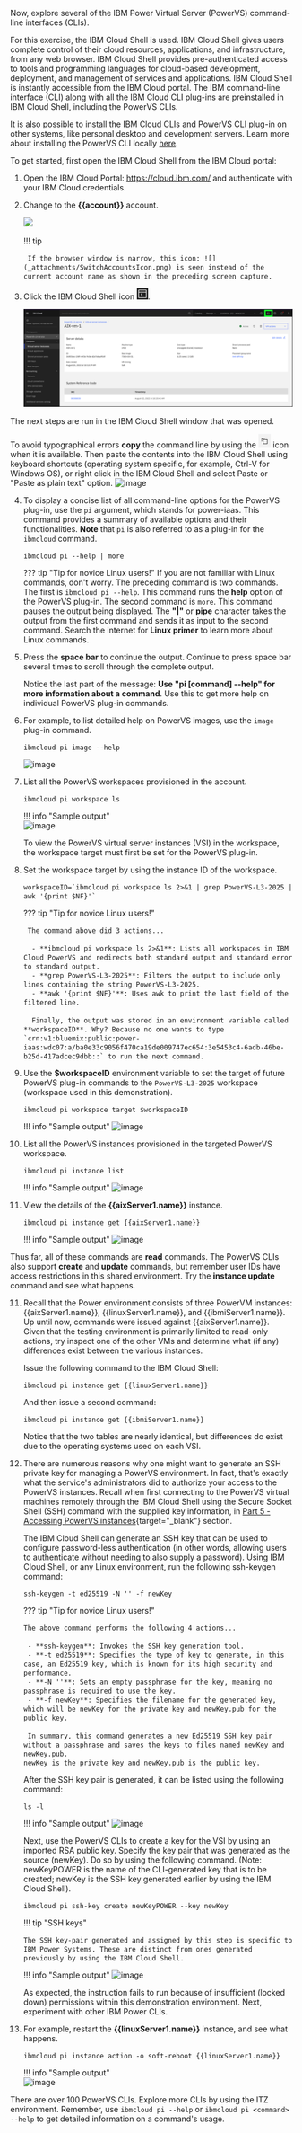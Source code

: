 Now, explore several of the IBM Power Virtual Server (PowerVS) command-line interfaces (CLIs). 

For this exercise, the IBM Cloud Shell is used. IBM Cloud Shell gives users complete control of their cloud resources, applications, and infrastructure, from any web browser. IBM Cloud Shell provides pre-authenticated access to tools and programming languages for cloud-based development, deployment, and management of services and applications. IBM Cloud Shell is instantly accessible from the IBM Cloud portal. The IBM command-line interface (CLI) along with all the IBM Cloud CLI plug-ins are preinstalled in IBM Cloud Shell, including the PowerVS CLIs.

It is also possible to install the IBM Cloud CLIs and PowerVS CLI plug-in on other systems, like personal desktop and development servers. Learn more about installing the PowerVS CLI locally <a href="https://cloud.ibm.com/docs/power-iaas?topic=power-iaas-power-iaas-cli-byb" target="_blank">here</a>.

To get started, first open the IBM Cloud Shell from the IBM Cloud portal:

1. Open the IBM Cloud Portal: <a href="https://cloud.ibm.com/" target="_blank">https://cloud.ibm.com/</a> and authenticate with your IBM Cloud credentials.
2. Change to the **{{account}}** account.

    ![](_attachments/SwitchAccounts-final.gif)

    !!! tip

        If the browser window is narrow, this icon: ![](_attachments/SwitchAccountsIcon.png) is seen instead of the current account name as shown in the preceding screen capture.

3. Click the IBM Cloud Shell icon ![](_attachments/CloudShellIcon.png).

    ![](_attachments/StartCloudShell-new.png)

The next steps are run in the IBM Cloud Shell window that was opened.

To avoid typographical errors **copy** the command line by using the ![](_attachments/CopyToClipboard.png) icon when it is available. Then paste the contents into the IBM Cloud Shell using keyboard shortcuts (operating system specific, for example, Ctrl-V for Windows OS), or right click in the IBM Cloud Shell and select Paste or "Paste as plain text" option.
   ![image](https://github.com/user-attachments/assets/5141d2d5-d679-4e11-9478-f913ac0ce731)


4. To display a concise list of all command-line options for the PowerVS plug-in, use the `pi` argument, which stands for power-iaas. This command provides a summary of available options and their functionalities. **Note** that `pi` is also referred to as a plug-in for the `ibmcloud` command.

    ```
    ibmcloud pi --help | more
    ```

    ??? tip "Tip for novice Linux users!"
        If you are not familiar with Linux commands, don't worry. The preceding command is two commands. The first is ```ibmcloud pi --help```. This command runs the **help** option of the PowerVS plug-in. The second command is ```more```. This command pauses the output being displayed. The **"|"** or **pipe** character takes the output from the first command and sends it as input to the second command. Search the internet for **Linux primer** to learn more about Linux commands.

5. Press the **space bar** to continue the output. Continue to press space bar several times to scroll through the complete output.

    Notice the last part of the message: **Use "pi [command] --help" for more information about a command**. Use this to get more help on individual PowerVS plug-in commands.

6. For example, to list detailed help on PowerVS images, use the `image` plug-in command.

    ```
    ibmcloud pi image --help
    ```

    ![image](https://github.com/user-attachments/assets/aae6a727-6a50-4505-acae-c5c71fd89104)

7. List all the PowerVS workspaces provisioned in the account.

    ```
    ibmcloud pi workspace ls
    ```

    !!! info "Sample output"        
        ![image](https://github.com/user-attachments/assets/e67e75a1-cf8e-41ea-b0dd-79d7092268e9)

    To view the PowerVS virtual server instances (VSI) in the workspace, the workspace target must first be set for the PowerVS plug-in.

9. Set the workspace target by using the instance ID of the workspace.

    ```
    workspaceID=`ibmcloud pi workspace ls 2>&1 | grep PowerVS-L3-2025 | awk '{print $NF}'`
    ```

    ??? tip "Tip for novice Linux users!"
   
        The command above did 3 actions...
   
         - **ibmcloud pi workspace ls 2>&1**: Lists all workspaces in IBM Cloud PowerVS and redirects both standard output and standard error to standard output.
         - **grep PowerVS-L3-2025**: Filters the output to include only lines containing the string PowerVS-L3-2025.
         - **awk '{print $NF}'**: Uses awk to print the last field of the filtered line.

         Finally, the output was stored in an environment variable called **workspaceID**. Why? Because no one wants to type `crn:v1:bluemix:public:power-iaas:wdc07:a/ba0e33c9056f470ca19de009747ec654:3e5453c4-6adb-46be-b25d-417adcec9dbb::` to run the next command.

11. Use the **$workspaceID** environment variable to set the target of future PowerVS plug-in commands to the `PowerVS-L3-2025` workspace (workspace used in this demonstration).

    ```
    ibmcloud pi workspace target $workspaceID
    ```

    !!! info "Sample output"
        ![image](https://github.com/user-attachments/assets/49421b17-b57c-4aae-9723-7912aaaac225)

12. List all the PowerVS instances provisioned in the targeted PowerVS workspace.

    ```
    ibmcloud pi instance list
    ```

    !!! info "Sample output"
        ![image](https://github.com/user-attachments/assets/2d590128-147a-48d9-a0d2-0fa815840cdf)

13. View the details of the **{{aixServer1.name}}** instance.

    ```
    ibmcloud pi instance get {{aixServer1.name}}
    ```

    !!! info "Sample output"
        ![image](https://github.com/user-attachments/assets/ac81bd36-0f30-4ccf-bba0-1ed42f5886c9)

Thus far, all of these commands are **read** commands. The PowerVS CLIs also support **create** and **update** commands, but remember user IDs have access restrictions in this shared environment. Try the **instance update** command and see what happens.

11. Recall that the Power environment consists of three PowerVM instances: {{aixServer1.name}}, {{linuxServer1.name}}, and {{ibmiServer1.name}}. Up until now, commands were issued against {{aixServer1.name}}. Given that the testing environment is primarily limited to read-only actions, try inspect one of the other VMs and determine what (if any) differences exist between the various instances.

    Issue the following command to the IBM Cloud Shell:
    ```
    ibmcloud pi instance get {{linuxServer1.name}}
    ```

    And then issue a second command:
    ```
    ibmcloud pi instance get {{ibmiServer1.name}}
    ```

    Notice that the two tables are nearly identical, but differences do exist due to the operating systems used on each VSI.

12. There are numerous reasons why one might want to generate an SSH private key for managing a PowerVS environment. In fact, that's exactly what the service's administrators did to authorize your access to the PowerVS instances. Recall when first connecting to the PowerVS virtual machines remotely through the IBM Cloud Shell using the Secure Socket Shell (SSH) command with the supplied key information, in [Part 5 - Accessing PowerVS instances](https://ibm.github.io/SalesEnablement-PowerVS-L3/Part%205/02%20Access-instance/){target="_blank"} section.<br>

    The IBM Cloud Shell can generate an SSH key that can be used to configure password-less authentication (in other words, allowing users to authenticate without needing to also supply a password). Using IBM Cloud Shell, or any Linux environment, run the following ssh-keygen command:

    ```
    ssh-keygen -t ed25519 -N '' -f newKey
    ```

    ??? tip "Tip for novice Linux users!"

        The above command performs the following 4 actions...
    
         - **ssh-keygen**: Invokes the SSH key generation tool.
         - **-t ed25519**: Specifies the type of key to generate, in this case, an Ed25519 key, which is known for its high security and performance.
         - **-N ''**: Sets an empty passphrase for the key, meaning no passphrase is required to use the key.
         - **-f newKey**: Specifies the filename for the generated key, which will be newKey for the private key and newKey.pub for the public key.

         In summary, this command generates a new Ed25519 SSH key pair without a passphrase and saves the keys to files named newKey and newKey.pub.
        newKey is the private key and newKey.pub is the public key.

    After the SSH key pair is generated, it can be listed using the following command:

    ```
    ls -l
    ```

    !!! info "Sample output"
        ![image](https://github.com/user-attachments/assets/ef962a48-8db6-43f3-82fa-8f299cae8325)

    Next, use the PowerVS CLIs to create a key for the VSI by using an imported RSA public key. Specify the key pair that was generated as the source (newKey). Do so by using the following command. (Note: newKeyPOWER is the name of the CLI-generated key that is to be created; newKey is the SSH key generated earlier by using the IBM Cloud Shell).

    ```
    ibmcloud pi ssh-key create newKeyPOWER --key newKey
    ```

    !!! tip "SSH keys"
    
        The SSH key-pair generated and assigned by this step is specific to IBM Power Systems. These are distinct from ones generated previously by using the IBM Cloud Shell.

    !!! info "Sample output"
        ![image](https://github.com/user-attachments/assets/3b70ca06-1ba4-48e0-860c-5c97479fc6db)

    As expected, the instruction fails to run because of insufficient (locked down) permissions within this demonstration environment. Next, experiment with other IBM Power CLIs. 

14. For example, restart the **{{linuxServer1.name}}** instance, and see what happens.

    ```
    ibmcloud pi instance action -o soft-reboot {{linuxServer1.name}}
    ```
    
    !!! info "Sample output"    
        ![image](https://github.com/user-attachments/assets/891f1462-8faa-41fa-876c-4cd310b920b5)

        
There are over 100 PowerVS CLIs. Explore more CLIs by using the ITZ environment. Remember, use ```ibmcloud pi --help``` or ```ibmcloud pi <command> --help``` to get detailed information on a command's usage.

